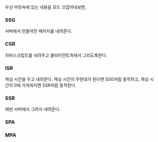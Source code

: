 우선 머릿속에 있는 내용을 모드 끄집어내보면,

### SSG

서버에서 만들어진 페이지를 내려준다.

### CSR

자바스크립트를 내려주고 클라이언트측에서 그리도록한다.

### ISR

캐싱 시간을 두고 내려준다. 캐싱 시간이 무한대가 된다면 SSG처럼 동작하고, 캐싱 시간이 0에 가까워지면 SSR처럼 동작한다.

### SSR

매번 서버에서 그려서 내려준다.

### SPA

### MPA
